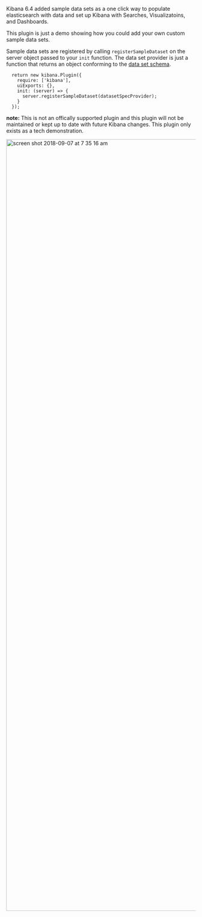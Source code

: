 Kibana 6.4 added sample data sets as a one click way to populate elasticsearch with data and set up Kibana with Searches, Visualizatoins, and Dashboards.

This plugin is just a demo showing how you could add your own custom sample data sets.

Sample data sets are registered by calling `registerSampleDataset` on the server object passed to your `init` function. The data set provider is just a function that returns an object conforming to the [data set schema](https://github.com/elastic/kibana/blob/6.4/src/server/sample_data/data_set_schema.js).

```
  return new kibana.Plugin({
    require: ['kibana'],
    uiExports: {},
    init: (server) => {
      server.registerSampleDataset(datasetSpecProvider);
    }
  });
```

**note:** This is not an offically supported plugin and this plugin will not be maintained or kept up to date with future Kibana changes. This plugin only exists as a tech demonstration.

<img width="2048" alt="screen shot 2018-09-07 at 7 35 16 am" src="https://user-images.githubusercontent.com/373691/45222525-0da91200-b272-11e8-98e4-f5ee6eb5039a.png">
